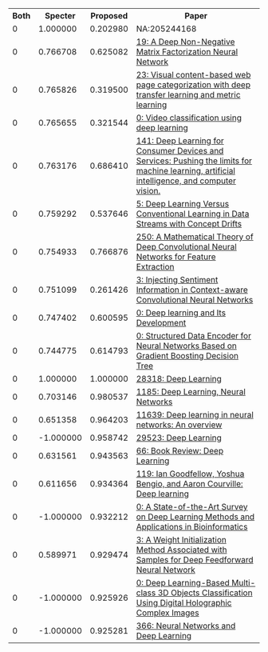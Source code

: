 <html><table><tr>
<th>Both</th>
<th>Specter</th>
<th>Proposed</th>
<th>Paper</th>
</tr>
<tr>
<td>0</td>
<td>1.000000</td>
<td>0.202980</td>
<td>NA:205244168</td>
</tr>
<tr>
<td>0</td>
<td>0.766708</td>
<td>0.625082</td>
<td><a href="https://www.semanticscholar.org/paper/ee8f9e9cf6ab21bb820589dc00803a39c5e30c63">19: A Deep Non-Negative Matrix Factorization Neural Network</a></td>
</tr>
<tr>
<td>0</td>
<td>0.765826</td>
<td>0.319500</td>
<td><a href="https://www.semanticscholar.org/paper/3cc0edfd4284f51394ec1215b89ac449488ea874">23: Visual content-based web page categorization with deep transfer learning and metric learning</a></td>
</tr>
<tr>
<td>0</td>
<td>0.765655</td>
<td>0.321544</td>
<td><a href="https://www.semanticscholar.org/paper/35b250e14b3d8f291954d0a73f13bcd1f5c0282b">0: Video classification using deep learning</a></td>
</tr>
<tr>
<td>0</td>
<td>0.763176</td>
<td>0.686410</td>
<td><a href="https://www.semanticscholar.org/paper/8c6fd0282720800be845163d88a1722c198ece63">141: Deep Learning for Consumer Devices and Services: Pushing the limits for machine learning, artificial intelligence, and computer vision.</a></td>
</tr>
<tr>
<td>0</td>
<td>0.759292</td>
<td>0.537646</td>
<td><a href="https://www.semanticscholar.org/paper/2989a170c862682eba22e73a241205d9483e5dbf">5: Deep Learning Versus Conventional Learning in Data Streams with Concept Drifts</a></td>
</tr>
<tr>
<td>0</td>
<td>0.754933</td>
<td>0.766876</td>
<td><a href="https://www.semanticscholar.org/paper/b0a02fecff9300f09fff77122290a9f570a43673">250: A Mathematical Theory of Deep Convolutional Neural Networks for Feature Extraction</a></td>
</tr>
<tr>
<td>0</td>
<td>0.751099</td>
<td>0.261426</td>
<td><a href="https://www.semanticscholar.org/paper/917829e78ca2726d4eca9359ad7f33d43b3c1809">3: Injecting Sentiment Information in Context-aware Convolutional Neural Networks</a></td>
</tr>
<tr>
<td>0</td>
<td>0.747402</td>
<td>0.600595</td>
<td><a href="https://www.semanticscholar.org/paper/b0b8a898c07f329521fe3c072c17da37c085dd02">0: Deep learning and Its Development</a></td>
</tr>
<tr>
<td>0</td>
<td>0.744775</td>
<td>0.614793</td>
<td><a href="https://www.semanticscholar.org/paper/8d5b425f08ff65fa278e2031d21097e7cb373196">0: Structured Data Encoder for Neural Networks Based on Gradient Boosting Decision Tree</a></td>
</tr>
<tr>
<td>0</td>
<td>1.000000</td>
<td>1.000000</td>
<td><a href="https://www.semanticscholar.org/paper/a4cec122a08216fe8a3bc19b22e78fbaea096256">28318: Deep Learning</a></td>
</tr>
<tr>
<td>0</td>
<td>0.703146</td>
<td>0.980537</td>
<td><a href="https://www.semanticscholar.org/paper/4f2e84f1c5ea7a0d5d8ebfa12a78a869f13d7b59">1185: Deep Learning, Neural Networks</a></td>
</tr>
<tr>
<td>0</td>
<td>0.651358</td>
<td>0.964203</td>
<td><a href="https://www.semanticscholar.org/paper/193edd20cae92c6759c18ce93eeea96afd9528eb">11639: Deep learning in neural networks: An overview</a></td>
</tr>
<tr>
<td>0</td>
<td>-1.000000</td>
<td>0.958742</td>
<td><a href="https://www.semanticscholar.org/paper/4f8d648c52edf74e41b0996128aa536e13cc7e82">29523: Deep Learning</a></td>
</tr>
<tr>
<td>0</td>
<td>0.631561</td>
<td>0.943563</td>
<td><a href="https://www.semanticscholar.org/paper/751faab15cbb955b07537fc38901bc96d4e70f57">66: Book Review: Deep Learning</a></td>
</tr>
<tr>
<td>0</td>
<td>0.611656</td>
<td>0.934364</td>
<td><a href="https://www.semanticscholar.org/paper/6d05a2a8e5b179407de8e4c2507bced8bc99eaed">119: Ian Goodfellow, Yoshua Bengio, and Aaron Courville: Deep learning</a></td>
</tr>
<tr>
<td>0</td>
<td>-1.000000</td>
<td>0.932212</td>
<td><a href="https://www.semanticscholar.org/paper/955ccebb42248b472a35653a1386decf6cc0b981">0: A State-of-the-Art Survey on Deep Learning Methods and Applications in Bioinformatics</a></td>
</tr>
<tr>
<td>0</td>
<td>0.589971</td>
<td>0.929474</td>
<td><a href="https://www.semanticscholar.org/paper/22a937e36103eaa73bc41a385626570d445d2ecb">3: A Weight Initialization Method Associated with Samples for Deep Feedforward Neural Network</a></td>
</tr>
<tr>
<td>0</td>
<td>-1.000000</td>
<td>0.925926</td>
<td><a href="https://www.semanticscholar.org/paper/89d23fe712cabbbe88444fae8b999a4e00d6f5bc">0: Deep Learning-Based Multi-class 3D Objects Classification Using Digital Holographic Complex Images</a></td>
</tr>
<tr>
<td>0</td>
<td>-1.000000</td>
<td>0.925281</td>
<td><a href="https://www.semanticscholar.org/paper/86af9997f30ca3a87d912e7ee7719b44f4e6c1a5">366: Neural Networks and Deep Learning</a></td>
</tr>
</table></html>

